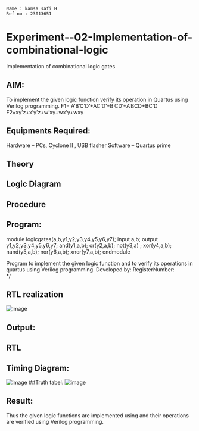 ```
Name : kamsa safi H
Ref no : 23013651
```

# Experiment--02-Implementation-of-combinational-logic
Implementation of combinational logic gates
 
## AIM:
To implement the given logic function verify its operation in Quartus using Verilog programming.
 F1= A’B’C’D’+AC’D’+B’CD’+A’BCD+BC’D
F2=xy’z+x’y’z+w’xy+wx’y+wxy
 
 
 
## Equipments Required:
   Hardware – PCs, Cyclone II , USB flasher
   Software – Quartus prime


## Theory
 

## Logic Diagram
## Procedure
## Program:
module logicgates(a,b,y1,y2,y3,y4,y5,y6,y7);
input a,b;
output y1,y2,y3,y4,y5,y6,y7;
and(y1,a,b);
or(y2,a,b);
not(y3,a) ;
xor(y4,a,b);
nand(y5,a,b);
nor(y6,a,b);
xnor(y7,a,b);
endmodule



Program to implement the given logic function and to verify its operations in quartus using Verilog programming.
Developed by: 
RegisterNumber:  
*/
## RTL realization
![image](https://github.com/safi068/Experiment--02-Implementation-of-combinational-logic-/assets/152167833/6ec1a6a5-576c-4d55-84d5-0d34875ca0e3)

## Output:
## RTL
## Timing Diagram:
![image](https://github.com/safi068/Experiment--02-Implementation-of-combinational-logic-/assets/152167833/b4b59422-5a76-429e-bd15-abe4bf04b97b)
##Truth tabel:
![image](https://github.com/safi068/Experiment--02-Implementation-of-combinational-logic-/assets/152167833/38db416a-3eb8-4135-96d0-778807992ac4)

## Result:
Thus the given logic functions are implemented using  and their operations are verified using Verilog programming.
